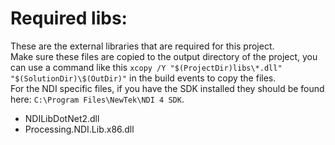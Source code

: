 # Required libs:
These are the external libraries that are required for this project.  
Make sure these files are copied to the output directory of the project, you can use a command like this `xcopy /Y "$(ProjectDir)libs\*.dll" "$(SolutionDir)\$(OutDir)"` in the build events to copy the files.  
For the NDI specific files, if you have the SDK installed they should be found here: `C:\Program Files\NewTek\NDI 4 SDK`.
- NDILibDotNet2.dll
- Processing.NDI.Lib.x86.dll